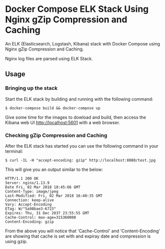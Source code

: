 # Docker Compose ELK Stack Using Nginx gZip Compression and Caching

An ELK (Elasticsearch, Logstash, Kibana) stack with Docker Compose using Nginx gZip Compression and Caching.

Nginx log files are parsed using ELK Stack.

## Usage

### Bringing up the stack

Start the ELK stack by building and running with the following command:

```console
$ docker-compose build && docker-compose up
```

Give some time for the images to dowload and build, then access the Kibana web UI
[http://localhost:5601](http://localhost:5601) with a web browser.

### Checking gZip Compression and Caching

After the ELK stack has started you can use the following command in your terminal:

```console
$ curl -IL -H "accept-encoding: gzip" http://localhost:8080/test.jpg
```

This will give you an output similar to the below:

```console
HTTP/1.1 200 OK
Server: nginx/1.13.9
Date Fri, 02 Mar 2018 18:45:66 GMT
Content-Type: image/jpeg
Last-Modified: Fri, 02 Mar 2018 16:40:35 GMT
Connection: keep-alive
Vary: Accept-Encoding
ETag: W/"5a98bae3-6723"
Expires: Thu, 31 Dec 2037 23:55:55 GMT
Cache-Control: max-age=315360000
Content-Encoding: gzip
```

From the above you will notice that 'Cache-Control' and 'Content-Encoding' are showing that cache is set with and expiray date and compression is using gzip.